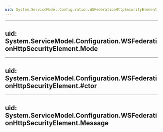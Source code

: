 ```yaml
---
uid: System.ServiceModel.Configuration.WSFederationHttpSecurityElement
---
```


---
uid: System.ServiceModel.Configuration.WSFederationHttpSecurityElement.Mode
---

---
uid: System.ServiceModel.Configuration.WSFederationHttpSecurityElement.#ctor
---

---
uid: System.ServiceModel.Configuration.WSFederationHttpSecurityElement.Message
---
